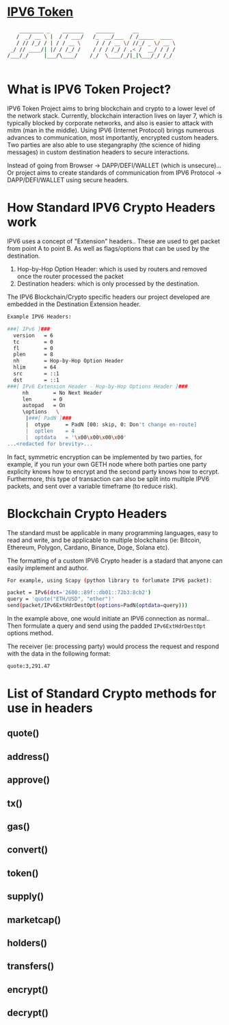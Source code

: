# [IPV6 Token](https://ipv6token.com)


```bash
    ________ _    _______    ______      __            
   /  _/ __ \ |  / / ___/   /_  __/___  / /_____  ____ 
   / // /_/ / | / / __ \     / / / __ \/ //_/ _ \/ __ \
 _/ // ____/| |/ / /_/ /    / / / /_/ / ,< /  __/ / / /
/___/_/     |___/\____/    /_/  \____/_/|_|\___/_/ /_/ 
                                                                               
```
# What is IPV6 Token Project?
IPV6 Token Project aims to bring blockchain and crypto to a lower level of the network stack.
Currently, blockchain interaction lives on layer 7, which is typically blocked by corporate networks,
and also is easier to attack with mitm (man in the middle).  Using IPV6 (Internet Protocol) brings
numerous advances to communication, most importantly, encrypted custom headers.
Two parties are also able to use stegangraphy (the science of hiding messages) in custom destination 
headers to secure interactions.

Instead of going from Browser -> DAPP/DEFI/WALLET (which is unsecure)...
Or project aims to create standards of communication from IPV6 Protocol -> DAPP/DEFI/WALLET using secure headers.

# How Standard IPV6 Crypto Headers work

IPV6 uses a concept of "Extension" headers..  These are used to get packet from point A to point B.
As well as flags/options that can be used by the destination.

1) Hop-by-Hop Option Header: which is used by routers and removed once the router processed the packet
2) Destination headers: which is only processed by the destination.

The IPV6 Blockchain/Crypto specific headers our project developed are embedded in the Destination Extension header.

```bash
Example IPV6 Headers:

###[ IPv6 ]### 
  version   = 6
  tc        = 0
  fl        = 0
  plen      = 8
  nh        = Hop-by-Hop Option Header
  hlim      = 64
  src       = ::1
  dst       = ::1
###[ IPv6 Extension Header - Hop-by-Hop Options Header ]### 
     nh        = No Next Header
     len       = 0
     autopad   = On
     \options   \
      |###[ PadN ]### 
      |  otype     = PadN [00: skip, 0: Don't change en-route]
      |  optlen    = 4
      |  optdata   = '\x00\x00\x00\x00'
...<redacted for brevity>...
```

In fact, symmetric encryption can be implemented by two parties, for example, if you run your own GETH node
where both parties one party explicity knows how to encrypt and the second party knows how to ecrypt.
Furthermore, this type of transaction can also be split into multiple IPV6 packets, and sent over a variable 
timeframe (to reduce risk).


# Blockchain Crypto Headers

The standard must be applicable in many programming languages, easy to read and write, and
be applicable to multiple blockchains (ie: Bitcoin, Ethereum, Polygon, Cardano, Binance, Doge, Solana etc).

The formatting of a custom IPV6 Crypto header is a stadard that anyone can easily implement and author.

```bash
For example, using Scapy (python library to forlumate IPV6 packet):

packet = IPv6(dst='2600::89f::db01::72b3:8cb2')
query = 'quote("ETH/USD", "ether")'
send(packet/IPv6ExtHdrDestOpt(options=PadN(optdata=query)))
```
In the example above, one would initiate an IPV6 connection as normal..
Then formulate a query and send using the padded `IPv6ExtHdrDestOpt` options method.

The receiver (ie: processing party) would process the request and respond with the data in the following format:

```bash
quote:3,291.47
```

# List of Standard Crypto methods for use in headers

## quote()

## address()

## approve()

## tx()

## gas()

## convert()

## token()

## supply()

## marketcap()

## holders()

## transfers()

## encrypt()

## decrypt()

